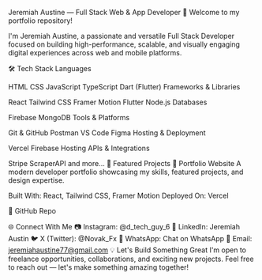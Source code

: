 Jeremiah Austine — Full Stack Web & App Developer
👋 Welcome to my portfolio repository!

I'm Jeremiah Austine, a passionate and versatile Full Stack Developer focused on building high-performance, scalable, and visually engaging digital experiences across web and mobile platforms.

🛠️ Tech Stack
Languages

HTML
CSS
JavaScript
TypeScript
Dart (Flutter)
Frameworks & Libraries

React
Tailwind CSS
Framer Motion
Flutter
Node.js
Databases

Firebase
MongoDB
Tools & Platforms

Git & GitHub
Postman
VS Code
Figma
Hosting & Deployment

Vercel
Firebase Hosting
APIs & Integrations

Stripe
ScraperAPI
and more...
🚀 Featured Projects
🎨 Portfolio Website
A modern developer portfolio showcasing my skills, featured projects, and design expertise.

Built With: React, Tailwind CSS, Framer Motion
Deployed On: Vercel

🔗 GitHub Repo

🌐 Connect With Me
📷 Instagram: @d_tech_guy_6
💼 LinkedIn: Jeremiah Austin
🐦 X (Twitter): @Novak_Fx
💬 WhatsApp: Chat on WhatsApp
📧 Email: jeremiahaustine77@gmail.com
💡 Let's Build Something Great
I'm open to freelance opportunities, collaborations, and exciting new projects.
Feel free to reach out — let's make something amazing together!
